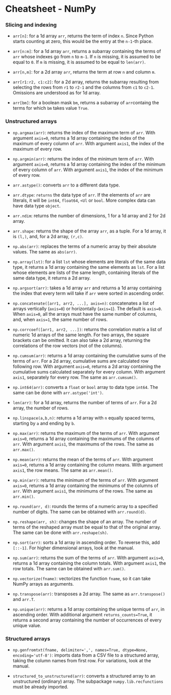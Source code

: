 # Cheatsheet - NumPy

### Slicing and indexing

* `arr[n]`: for a 1d array `arr`, returns the term of index `n`. Since Python starts counting at zero, this would be the entry at the `n-1`-th place.

* `arr[n:m]`: for a 1d array `arr`, returns a subarray containing the terms of `arr` whose indexes go from `n` to `m-1`. If `n` is missing, it is assumed to be equal to `0`. If `m` is missing, it is assumed to be equal to `len(arr)`.

* `arr[n,m]`: for a 2d array `arr`, returns the term at row `n` and  column `m`.

* `arr[r1:r2, c1:c2]`: for a 2d array, returns the subarray resulting from selecting the rows from `r1` to `r2-1` and the columns from `c1` to `c2-1`. Omissions are understood as for 1d array.

* `arr[bm]`: for a boolean mask `bm`, returns a subarray of `arr`containg the terms for which `bm` takes value `True`. 

### Unstructured arrays

* `np.argmax(arr)`: returns the index of the maximum term of `arr`. With argument `axis=0`, returns a 1d array containing the index of the maximum of every column of `arr`. With argument `axis1`, the index of the maximum of every row. 

* `np.argmin(arr)`: returns the index of the minimum term of `arr`. With argument `axis=0`, returns a 1d array containing the index of the minimum of every column of `arr`. With argument `axis1`, the index of the minimum of every row. 

* `arr.astype()`: converts `arr` to a different data type.

* `arr.dtype`: `returns` the data type of `arr`. If the elements of `arr` are literals, it will be `int64`, `float64`, `<Ul` or `bool`. More complex data can have data type `object`.

* `arr.ndim`: returns the number of dimensions, 1 for a 1d array and 2 for 2d array.

* `arr.shape`: returns the shape of the array `arr`, as a tuple. For a 1d array, it is `(l,)`, and, for a 2d array, `(r,c)`.

* `np.abs(arr)`: replaces the terms of a numeric array by their absolute values. The same as `abs(arr)`.

* `np.array(lst)`: for a list `lst` whose elements are literals of the same data type, it returns a 1d array containing the same elements as `lst`. For a list whose elements are lists of the same length, containing literals of the same data type, it returns a 2d array.

* `np.argsort(arr)`: takes a 1d array `arr` and returns a 1d array containing the index that every term will take if `arr` were sorted in ascending order.

* `np.concatenate([arr1, arr2, ...], axis=n)`: concatenates a list of arrays vertically (`axis=0`) or horizontally (`axis=1`). The default is `axis=0`. When `axis=0`, all the arrays must have the same number of columns, and, when `axis=1`, the same number of rows.

* `np.corrcoef([arr1, arr2, ...])`: returns the correlation matrix a list of numeric 1d arrays of the same length. For two arrays, the square brackets can be omitted. It can also take a 2d array, returning the correlations of the row vectors (not of the columns).

* `np.cumsum(arr)`: returns a 1d array containing the cumulative sums of the terms of `arr`. For a 2d array, cumulative sums are calculated row following row. With argument `axis=0`, returns a 2d array containing the cumulative sums calculated separately for every column. With argument `axis1`, separately for every row. The same as `arr.cumsum()`.

* `np.int64(arr)`: converts a `float` or `bool` array to data type `int64`. The same can be done with `arr.astype('int')`.

* `len(arr)`: for a 1d array, returns the number of terms of `arr`. For a 2d array, the number of rows.

* `np.linspace(a,b,n)`: returns a 1d array with `n` equally spaced terms, starting by `a` and ending by `b`.

* `np.max(arr)`: returns the maximum of the terms of `arr`. With argument `axis=0`, returns a 1d array containing the maximums of the columns of `arr`. With argument `axis1`, the maximums of the rows. The same as `arr.max()`.

* `np.mean(arr)`: returns the mean of the terms of `arr`. With argument `axis=0`, returns a 1d array containing the column means. With argument `axis1`, the row means. The same as `arr.mean()`.

* `np.min(arr)`: returns the minimum of the terms of `arr`. With argument `axis=0`, returns a 1d array containing the minimums of the columns of `arr`. With argument `axis1`, the minimums of the rows.  The same as `arr.min()`.

* `np.round(arr, d)`: rounds the terms of a numeric array to a specified number of digits. The same can be obtained with `arr.round(d)`.

* `np.reshape(arr, sh)`: changes the shape of an array. The number of terms of the reshaped array must be equal to that of the original array. The same can be done with `arr.reshape(sh)`.

* `np.sort(arr)`: sorts a 1d array in ascending order. To reverse this, add `[::-1]`. For higher dimensional arrays, look at the manual.

* `np.sum(arr)`: returns the sum of the terms of `arr`. With argument `axis=0`, returns a 1d array containing the column totals. With argument `axis1`, the row totals.  The same can be obtained with `arr.sum()`.

* `np.vectorize(fname)`: vectorizes the function `fname`, so it can take NumPy arrays as arguments.

* `np.transpose(arr)`: transposes a 2d array. The same as `arr.transpose()` and `arr.T`.

* `np.unique(arr)`: returns a 1d array containing the unique terms of `arr`, in ascending order. With additional argument `returns_counts=True`, it returns a second array containing the number of occurrences of every unique value.

### Structured arrays

* `np.genfromtxt(fname, delimiter=',', names=True, dtype=None, encoding='utf-8')`: imports data from a CSV file to a structured array, taking the column names from first row. For variations, look at the manual.

* `structured_to_unstructured(arr)`: converts a structured array to an unstructured (ordinary) array. The subpackage `numpy.lib.recfunctions` must be already imported.
